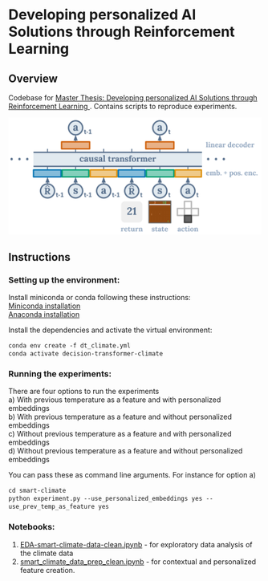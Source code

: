 
# Developing personalized AI Solutions through Reinforcement Learning

<!-- Md Siyam Sajeeb Khan (EN-52)\, Dogukan Sonmez (EN-52)\ -->


## Overview

Codebase for [Master Thesis: Developing personalized AI Solutions through Reinforcement Learning ](https://atc.bmwgroup.net/confluence/x/kVKz8).
Contains scripts to reproduce experiments.

![image info](./architecture.png)

## Instructions

### Setting up the environment:
Install miniconda or conda following these instructions: <br>
[Miniconda installation](https://docs.conda.io/projects/miniconda/en/latest/) <br>
[Anaconda installation](https://docs.anaconda.com/free/anaconda/install/index.html)

Install the dependencies and activate the virtual environment:
```
conda env create -f dt_climate.yml
conda activate decision-transformer-climate
```

### Running the experiments:<br>
There are four options to run the experiments <br>
a) With previous temperature as a feature and with personalized embeddings <br>
b) With previous temperature as a feature and without personalized embeddings <br>
c) Without previous temperature as a feature and with personalized embeddings <br>
d) Without previous temperature as a feature and without personalized embeddings <br>

You can pass these as command line arguments. For instance for option a)
```
cd smart-climate
python experiment.py --use_personalized_embeddings yes --use_prev_temp_as_feature yes
```
### Notebooks:
1. [EDA-smart-climate-data-clean.ipynb](https://atc-github.azure.cloud.bmw/ice/mlp-master-thesis-personalization/blob/main/Notebooks/EDA-smart-climate-data-clean.ipynb) - for exploratory data analysis of the climate data
2. [smart_climate_data_prep_clean.ipynb](https://atc-github.azure.cloud.bmw/ice/mlp-master-thesis-personalization/blob/main/Notebooks/smart_climate_data_prep_clean.ipynb) - for contextual and personalized feature creation. 
